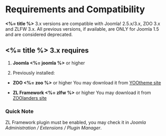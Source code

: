 # Requirements and Compatibility

**<%= title %>** 3.x versions are compatible with Joomla! 2.5.x/3.x, ZOO 3.x and ZLFW 3.x. All previous versions, if available, are ONLY for Joomla 1.5 and are considered deprecated.

## **<%= title %>** 3.x requires

1. **Joomla <%= joomla %>** or higher

2. Previously installed:

 - **ZOO <%= zoo %>** or higher 
 You may download it from [YOOtheme site](http://www.yootheme.com/zoo)

 - **ZL Framework <%= zlfw %>** or higher
 You may download it from [ZOOlanders site](https://www.zoolanders.com/extensions/zl-framework)

### Quick Note

ZL Framework plugin must be enabled, you may check it in *Joomla Administration / Extensions / Plugin Manager*.
